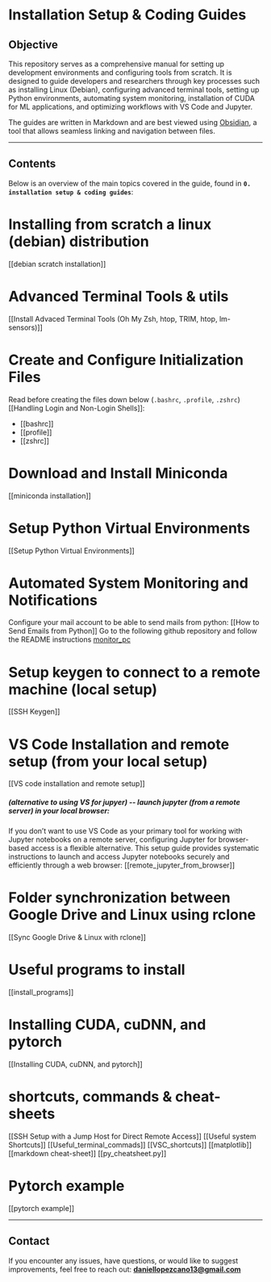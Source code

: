 # Installation Setup & Coding Guides

## **Objective**
This repository serves as a comprehensive manual for setting up development environments and configuring tools from scratch. It is designed to guide developers and researchers through key processes such as installing Linux (Debian), configuring advanced terminal tools, setting up Python environments, automating system monitoring, installation of CUDA for ML applications, and optimizing workflows with VS Code and Jupyter.

The guides are written in Markdown and are best viewed using [Obsidian](https://obsidian.md), a tool that allows seamless linking and navigation between files.

---
## **Contents**
Below is an overview of the main topics covered in the guide, found in **`0. installation setup & coding guides`**:

# Installing from scratch a linux (debian) distribution
[[debian scratch installation]]
# Advanced Terminal Tools & utils
[[Install Advaced Terminal Tools (Oh My Zsh, htop, TRIM, htop, lm-sensors)]]
# Create and Configure Initialization Files
Read before creating the files down below (`.bashrc`, `.profile`, `.zshrc`) [[Handling Login and Non-Login Shells]]:
- [[bashrc]]
- [[profile]]
- [[zshrc]]
# Download and Install Miniconda
[[miniconda installation]]
# Setup Python Virtual Environments
[[Setup Python Virtual Environments]]
# Automated System Monitoring and Notifications
Configure your mail account to be able to send mails from python: [[How to Send Emails from Python]]
Go to the following github repository and follow the README instructions [monitor_pc](https://github.com/daniellopezcano/monitor_pc)
# Setup keygen to connect to a remote machine (local setup)
[[SSH Keygen]]
# VS Code Installation and remote setup (from your local setup)
[[VS code installation and remote setup]]
##### (alternative to using VS for jupyer) -- launch jupyter (from a remote server) in your local browser:
If you don’t want to use VS Code as your primary tool for working with Jupyter notebooks on a remote server, configuring Jupyter for browser-based access is a flexible alternative.  This setup guide provides systematic instructions to launch and access Jupyter notebooks securely and efficiently through a web browser: [[remote_jupyter_from_browser]]
# Folder synchronization between Google Drive and Linux using rclone
[[Sync Google Drive & Linux with rclone]]
# Useful programs to install
[[install_programs]]
# Installing CUDA, cuDNN, and pytorch
[[Installing CUDA, cuDNN, and pytorch]]
# shortcuts, commands & cheat-sheets
[[SSH Setup with a Jump Host for Direct Remote Access]]
[[Useful system Shortcuts]]
[[Useful_terminal_commads]]
[[VSC_shortcuts]]
[[matplotlib]] 
[[markdown cheat-sheet]]
[[py_cheatsheet.py]]

# Pytorch example
[[pytorch example]]

---
## **Contact**
If you encounter any issues, have questions, or would like to suggest improvements, feel free to reach out:  **daniellopezcano13@gmail.com**